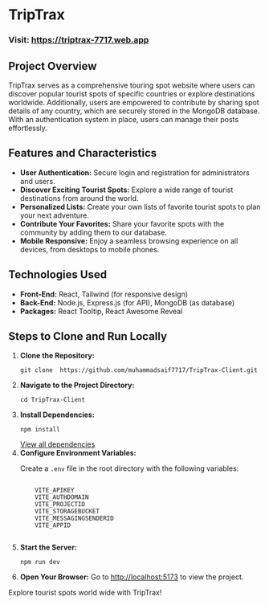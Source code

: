   <h1><strong>TripTrax</strong></h1>

  <h3>Visit: <a href="https://triptrax-7717.web.app">https://triptrax-7717.web.app</a></h3>

  <h2><strong>Project Overview</strong></h2>
  <p>
   TripTrax serves as a comprehensive touring spot website where users can discover popular tourist spots of specific countries or explore destinations worldwide. Additionally, users are empowered to contribute by sharing spot details of any country, which are securely stored in the MongoDB database. With an authentication system in place, users can manage their posts effortlessly.
  </p>

  <h2><strong>Features and Characteristics</strong></h2>
  <ul>
    <li><strong>User Authentication:</strong> Secure login and registration for administrators and users.</li>
    <li><strong>Discover Exciting Tourist Spots:</strong> Explore a wide range of tourist destinations from around the world.</li>
    <li><strong>Personalized Lists:</strong> Create your own lists of favorite tourist spots to plan your next adventure.</li>
    <li><strong>Contribute Your Favorites:</strong> Share your favorite spots with the community by adding them to our database.</li>
    <li><strong>Mobile Responsive:</strong> Enjoy a seamless browsing experience on all devices, from desktops to mobile phones.</li>
  </ul>

  <h2><strong>Technologies Used</strong></h2>
  <ul>
    <li><strong>Front-End:</strong> React, Tailwind (for responsive design)</li>
    <li><strong>Back-End:</strong> Node.js, Express.js (for API), MongoDB (as database)</li>
    <li><strong>Packages:</strong> React Tooltip, React Awesome Reveal</li>
  </ul>

<h2><strong>Steps to Clone and Run Locally</strong></h2>
  <ol>
    <li><strong>Clone the Repository:</strong>
      <pre><code>git clone  https://github.com/muhammadsaif7717/TripTrax-Client.git</code></pre>
    </li>
    <li><strong>Navigate to the Project Directory:</strong>
      <pre><code>cd TripTrax-Client</code></pre>
    </li>
    <li><strong>Install Dependencies:</strong>
      <pre><code>npm install</code></pre>
      <a href='https://github.com/muhammadsaif7717/TripTrax-Client/blob/main/package.json' target='_blank'>View all dependencies</a>
    </li>
    <li><strong>Configure Environment Variables:</strong>
      <p>Create a <code>.env</code> file in the root directory with the following variables:</p>
      <pre><code>
    VITE_APIKEY
    VITE_AUTHDOMAIN
    VITE_PROJECTID
    VITE_STORAGEBUCKET
    VITE_MESSAGINGSENDERID
    VITE_APPID
      </code></pre>
    </li>
    <li><strong>Start the Server:</strong>
      <pre><code>npm run dev</code></pre>
    </li>
    <li><strong>Open Your Browser:</strong> Go to <a href="http://localhost:5173">http://localhost:5173</a> to view the project.</li>
  </ol>

  <p>Explore tourist spots world wide with TripTrax!</p>
